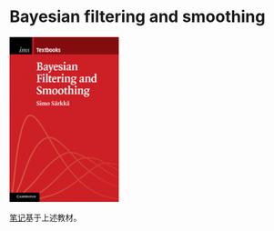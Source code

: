# Bayesian filtering and smoothing

![](image/cover.png)

[笔记]( http://hfcouc.work/Bayesian-filtering-and-smoothing/#/)基于上述教材。

